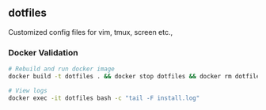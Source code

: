 ## dotfiles
Customized config files for vim, tmux, screen etc.,

### Docker Validation

```bash
# Rebuild and run docker image
docker build -t dotfiles . && docker stop dotfiles && docker rm dotfiles && docker run -t -d --name dotfiles dotfiles

# View logs
docker exec -it dotfiles bash -c "tail -F install.log"
```
